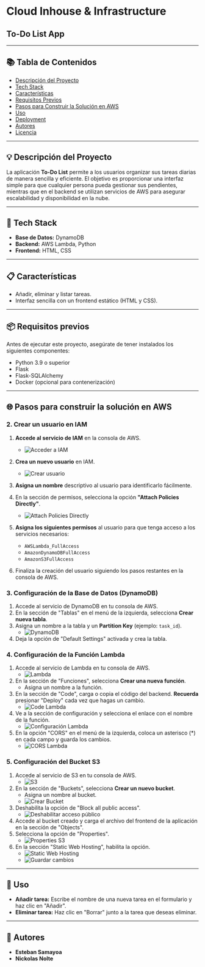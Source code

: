 # Cloud Inhouse & Infrastructure
## To-Do List App

---

## 📚 Tabla de Contenidos
- [Descripción del Proyecto](#💡-descripción-del-proyecto)
- [Tech Stack](#🚀-tech-stack)
- [Características](#📋-características)
- [Requisitos Previos](#📦-requisitos-previos)
- [Pasos para Construir la Solución en AWS](#🌐-pasos-para-construir-la-solución-en-aws)
- [Uso](#📝-uso)
- [Deployment](#🚀-deployment)
- [Autores](#👥-autores)
- [Licencia](#📄-licencia)

---

## 💡 Descripción del Proyecto
La aplicación **To-Do List** permite a los usuarios organizar sus tareas diarias de manera sencilla y eficiente. El objetivo es proporcionar una interfaz simple para que cualquier persona pueda gestionar sus pendientes, mientras que en el backend se utilizan servicios de AWS para asegurar escalabilidad y disponibilidad en la nube.

---

## 🚀 Tech Stack
- **Base de Datos:** DynamoDB
- **Backend:** AWS Lambda, Python
- **Frontend:** HTML, CSS

---

## 📋 Características
- Añadir, eliminar y listar tareas.
- Interfaz sencilla con un frontend estático (HTML y CSS).

---

## 📦 Requisitos previos
Antes de ejecutar este proyecto, asegúrate de tener instalados los siguientes componentes:

- Python 3.9 o superior
- Flask
- Flask-SQLAlchemy
- Docker (opcional para contenerización)

---

## 🌐 Pasos para construir la solución en AWS

### 2. Crear un usuario en IAM

1. **Accede al servicio de IAM** en la consola de AWS.
   - ![Acceder a IAM](https://github.com/user-attachments/assets/3fe773ed-cc03-4b59-9f17-e4fb93398ca3)

2. **Crea un nuevo usuario** en IAM.
   - ![Crear usuario](https://github.com/user-attachments/assets/9860683f-e0c5-448c-a406-2507906d07d8)

3. **Asigna un nombre** descriptivo al usuario para identificarlo fácilmente.

4. En la sección de permisos, selecciona la opción **"Attach Policies Directly"**.
   - ![Attach Policies Directly](https://github.com/user-attachments/assets/8a0a0665-160a-4a11-9f10-10b6815ceb75)

5. **Asigna los siguientes permisos** al usuario para que tenga acceso a los servicios necesarios:
   - `AWSLambda_FullAccess`
   - `AmazonDynamoDBFullAccess`
   - `AmazonS3FullAccess`

6. Finaliza la creación del usuario siguiendo los pasos restantes en la consola de AWS.

  


### 3. Configuración de la Base de Datos (DynamoDB)
1. Accede al servicio de DynamoDB en tu consola de AWS.
2. En la sección de "Tablas" en el menú de la izquierda, selecciona **Crear nueva tabla**.
3. Asigna un nombre a la tabla y un **Partition Key** (ejemplo: `task_id`).
   - ![DynamoDB](https://github.com/user-attachments/assets/519086f6-4a4c-48df-b3d9-d2974cd5cc00)
4. Deja la opción de "Default Settings" activada y crea la tabla.

### 4. Configuración de la Función Lambda
1. Accede al servicio de Lambda en tu consola de AWS.
   - ![Lambda](https://github.com/user-attachments/assets/288d40fa-d1d6-4b6f-a20a-279a144ced25)
2. En la sección de "Funciones", selecciona **Crear una nueva función**.
   - Asigna un nombre a la función.
3. En la sección de "Code", carga o copia el código del backend. **Recuerda** presionar "Deploy" cada vez que hagas un cambio.
   - ![Code Lambda](https://github.com/user-attachments/assets/0973bbc6-ba7f-4bd2-a41a-0bd76ecd785b)
4. Ve a la sección de configuración y selecciona el enlace con el nombre de la función.
   - ![Configuración Lambda](https://github.com/user-attachments/assets/62edf846-16bd-44db-b81a-54b17ed5c564)
5. En la opción "CORS" en el menú de la izquierda, coloca un asterisco (*) en cada campo y guarda los cambios.
   - ![CORS Lambda](https://github.com/user-attachments/assets/81be510e-a0c1-4b01-9ab4-0a3d82c146dc)

### 5. Configuración del Bucket S3
1. Accede al servicio de S3 en tu consola de AWS.
   - ![S3](https://github.com/user-attachments/assets/f3e15276-e833-4e24-b3e5-96f0a358f657)
2. En la sección de "Buckets", selecciona **Crear un nuevo bucket**.
   - Asigna un nombre al bucket.
   - ![Crear Bucket](https://github.com/user-attachments/assets/975bcfdb-753c-4293-bbcf-86a773190c82)
3. Deshabilita la opción de "Block all public access".
   - ![Deshabilitar acceso público](https://github.com/user-attachments/assets/76977b0c-0e48-4af5-9e37-13ada9a2429f)
4. Accede al bucket creado y carga el archivo del frontend de la aplicación en la sección de "Objects".
5. Selecciona la opción de "Properties".
   - ![Properties S3](https://github.com/user-attachments/assets/844bd1a6-ca76-4679-84e0-abc4b62a6faf)
6. En la sección "Static Web Hosting", habilita la opción.
   - ![Static Web Hosting](https://github.com/user-attachments/assets/812d95ae-6d85-4f45-bd4f-9c09913e4c9e)
   - ![Guardar cambios](https://github.com/user-attachments/assets/49d37a6c-0947-4ab5-9f59-24f2e196bf94)


---

## 📝 Uso
- **Añadir tarea:** Escribe el nombre de una nueva tarea en el formulario y haz clic en "Añadir".
- **Eliminar tarea:** Haz clic en "Borrar" junto a la tarea que deseas eliminar.

---

## 👥 Autores
- **Esteban Samayoa**
- **Nickolas Nolte**
